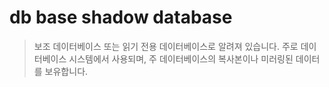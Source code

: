 # db base shadow database

> 보조 데이터베이스 또는 읽기 전용 데이터베이스로 알려져 있습니다. 주로 데이터베이스 시스템에서 사용되며, 주 데이터베이스의 복사본이나 미러링된 데이터를 보유합니다.
